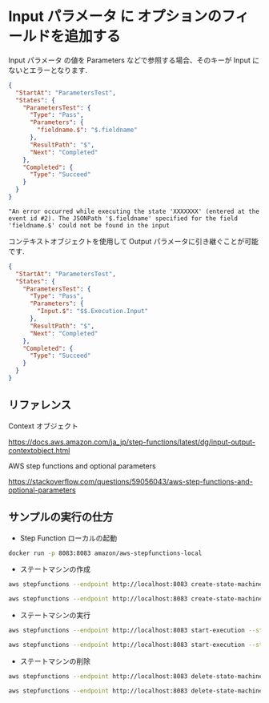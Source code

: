 # Input パラメータ に オプションのフィールドを追加する

Input パラメータ の値を Parameters などで参照する場合、そのキーが Input にないとエラーとなります.

```json
{
  "StartAt": "ParametersTest",
  "States": {
    "ParametersTest": {
      "Type": "Pass",
      "Parameters": {
        "fieldname.$": "$.fieldname"
      },
      "ResultPath": "$",
      "Next": "Completed"
    },
    "Completed": {
      "Type": "Succeed"
    }
  }
}
```

```
"An error occurred while executing the state 'XXXXXXX' (entered at the event id #2). The JSONPath '$.fieldname' specified for the field 'fieldname.$' could not be found in the input
```

コンテキストオブジェクトを使用して Output パラメータに引き継ぐことが可能です.

```json
{
  "StartAt": "ParametersTest",
  "States": {
    "ParametersTest": {
      "Type": "Pass",
      "Parameters": {
        "Input.$": "$$.Execution.Input"
      },
      "ResultPath": "$",
      "Next": "Completed"
    },
    "Completed": {
      "Type": "Succeed"
    }
  }
}
```

## リファレンス

Context オブジェクト

https://docs.aws.amazon.com/ja_jp/step-functions/latest/dg/input-output-contextobject.html

AWS step functions and optional parameters

https://stackoverflow.com/questions/59056043/aws-step-functions-and-optional-parameters

## サンプルの実行の仕方

- Step Function ローカルの起動

```sh
docker run -p 8083:8083 amazon/aws-stepfunctions-local
```

- ステートマシンの作成

```sh
aws stepfunctions --endpoint http://localhost:8083 create-state-machine --name "machine1" --role-arn "arn:aws:iam::012345678901:role/DummyRole" --definition file://./optional-parameters/pass.asl.json
```

```sh
aws stepfunctions --endpoint http://localhost:8083 create-state-machine --name "machine2" --role-arn "arn:aws:iam::012345678901:role/DummyRole" --definition file://./optional-parameters/error.asl.json
```

- ステートマシンの実行

```sh
aws stepfunctions --endpoint http://localhost:8083 start-execution --state-machine arn:aws:states:us-east-1:123456789012:stateMachine:machine1 --name pass
```

```sh
aws stepfunctions --endpoint http://localhost:8083 start-execution --state-machine arn:aws:states:us-east-1:123456789012:stateMachine:machine2 --name error
```

- ステートマシンの削除

```sh
aws stepfunctions --endpoint http://localhost:8083 delete-state-machine --state-machine-arn arn:aws:states:us-east-1:123456789012:stateMachine:machine1
```

```sh
aws stepfunctions --endpoint http://localhost:8083 delete-state-machine --state-machine-arn arn:aws:states:us-east-1:123456789012:stateMachine:machine2
```
